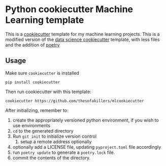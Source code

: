 # Python cookiecutter Machine Learning template

This is a [cookiecutter](https://github.com/cookiecutter/cookiecutter) template
for my machine learning projects. This is a modified version of the
[data science cookiecutter](https://drivendata.github.io/cookiecutter-data-science/)
template, with less files and the addition of
[poetry](https://python-poetry.org/)

## Usage

Make sure `cookiecutter` is installed

```terminal
pip install cookiecutter
```

Then run cookiecutter with this template:

```terminal
cookiecutter https://github.com/thesofakillers/mlcookiecutter
```

After initializing, remember to:

1. create the appropriately versioned python environment, if you wish to use
   environments
2. `cd` to the generated directory
3. Run `git init` to initialize version control
   1. setup a remote address optionally
4. optionally add a LICENSE file, updating `pyproject.toml` file accordingly
5. run `poetry update` to generate a `poetry.lock` file.
6. commit the contents of the directory.
